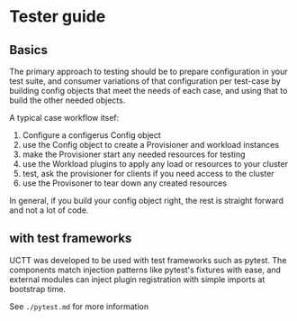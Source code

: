 # Tester guide

## Basics

The primary approach to testing should be to prepare configuration in your test
suite, and consumer variations of that configuration per test-case by building
config objects that meet the needs of each case, and using that to build the
other needed objects.

A typical case workflow itsef:

1. Configure a configerus Config object
2. use the Config object to create a Provisioner and workload instances
3. make the Provisioner start any needed resources for testing
4. use the Workload plugins to apply any load or resources to your cluster
5. test, ask the provisioner for clients if you need access to the cluster
6. use the Provisoner to tear down any created resources

In general, if you build your config object right, the rest is straight forward
and not a lot of code.

## with test frameworks

UCTT was developed to be used with test frameworks such as pytest.  The components
match injection patterns like pytest's fixtures with ease, and external modules
can inject plugin registration with simple imports at bootstrap time.

See `./pytest.md` for more information
